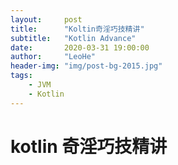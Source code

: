 ```yaml
---
layout:     post
title:      "Koltin奇淫巧技精讲"
subtitle:   "Kotlin Advance"
date:       2020-03-31 19:00:00
author:     "LeoHe"
header-img: "img/post-bg-2015.jpg"
tags:
    - JVM
    - Kotlin
---
```




# kotlin 奇淫巧技精讲



